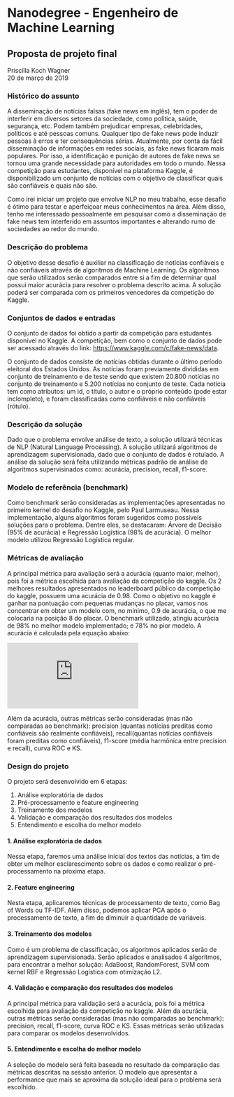 # Nanodegree - Engenheiro de Machine Learning
## Proposta de projeto final
Priscilla Koch Wagner  
20 de março de 2019

### Histórico do assunto

A disseminação de notícias falsas (fake news em inglês), tem o poder de interferir em diversos setores da sociedade, como política, saúde, segurança, etc. Podem também prejudicar empresas, celebridades, políticos e até pessoas comuns. Qualquer tipo de fake news pode induzir pessoas à erros e ter consequências sérias. Atualmente, por conta da fácil disseminação de informações em redes sociais, as fake news ficaram mais populares. Por isso,  a identificação e punição de autores de fake news se tornou uma grande necessidade para autoridades em todo o mundo. Nessa competição para estudantes, disponível na plataforma Kaggle, é disponibilizado um conjunto de notícias com o objetivo de classificar quais são confiáveis e quais não são.  

Como irei iniciar um projeto que envolve NLP no meu trabalho, esse desafio é ótimo para testar e aperfeiçoar meus conhecimentos na área. Além disso, tenho me interessado pessoalmente em pesquisar como a disseminação de fake news tem interferido em assuntos importantes e alterando rumo de sociedades ao redor do mundo.


### Descrição do problema

O objetivo desse desafio é auxiliar na classificação de notícias confiáveis e não confiáveis através de algoritmos de Machine Learning. Os algoritmos que serão utilizados serão comparados entre si a fim de determinar qual possui maior acurácia para resolver o problema descrito acima. A solução poderá ser comparada com os primeiros vencedores da competição do Kaggle.


### Conjuntos de dados e entradas

O conjunto de dados foi obtido a partir da competição para estudantes disponível no Kaggle. A competição, bem como o conjunto de dados pode ser acessado através do link: https://www.kaggle.com/c/fake-news/data.

O conjunto de dados consiste de notícias obtidas durante o último período eleitoral dos Estados Unidos. As notícias foram previamente divididas em conjunto de treinamento e de teste sendo que existem 20.800 notícias no conjunto de treinamento e 5.200 notícias no conjunto de teste. Cada notícia tem como atributos: um id, o título, o autor e o próprio conteúdo (pode estar inclompleto), e foram classificadas como confiáveis e não confiáveis (rótulo). 


### Descrição da solução

Dado que o problema envolve análise de texto, a solução utilizará técnicas de NLP (Natural Language Processing). A solução utilizará algoritmos de aprendizagem supervisionada, dado que o conjunto de dados é rotulado. A análise da solução será feita utilizando métricas padrão de análise de algoritmos supervisinados como: acurácia, precision, recall, f1-score. 


### Modelo de referência (benchmark)

Como benchmark serão consideradas as implementações apresentadas no primeiro kernel do desafio no Kaggle, pelo Paul Larmuseau. Nessa implementação, alguns algoritmos foram sugeridos como possíveis soluções para o problema. Dentre eles, se destacaram: Árvore de Decisão (95% de acurácia) e Regressão Logística (98% de acurácia). O melhor modelo utilizou Regressão Logística regular.


### Métricas de avaliação

A principal métrica para avaliação será a acurácia (quanto maior, melhor), pois foi a métrica escolhida para avaliação da competição do kaggle. Os 2 melhores resultados apresentados no leaderboard público da competição do kaggle, possuem uma acurácia de 0.98. Como o objetivo no kaggle é ganhar na pontuação com pequenas mudanças no placar, vamos nos concentrar em obter um modelo com, no mínimo, 0.9 de acurácia, o que me colocaria na posição 8 do placar. O benchmark utilizado, atingiu acurácia de 98% no melhor modelo implementado; e 78% no pior modelo.
A acurácia é calculada pela equação abaixo:

![](http://www.sciweavers.org/tex2img.php?eq=accuracy%20%3D%20%5Cfrac%7Bcorrect%20predictions%7D%7Bcorrect%20predictions%20%2B%20incorrect%20predictions%7D&bc=White&fc=Black&im=jpg&fs=12&ff=arev&edit=0)

Além da acurácia, outras métricas serão consideradas (mas não comparadas ao benchmark): precision (quantas notícias preditas como confiáveis são realmente confiáveis), recall(quantas notícias confiáveis foram preditas como confiáveis), f1-score (média harmônica entre precision e recall), curva ROC e KS.


### Design do projeto

O projeto será desenvolvido em 6 etapas:

1. Análise exploratória de dados
2. Pré-processamento e feature engineering
3. Treinamento dos modelos
4. Validação e comparação dos resultados dos modelos
5. Entendimento e escolha do melhor modelo

#### 1. Análise exploratória de dados

Nessa etapa, faremos uma análise inicial dos textos das notícias, a fim de obter um melhor esclarescimento sobre os dados e como realizar o pré-processamento na pŕoxima etapa.

#### 2. Feature engineering

Nesta etapa, aplicaremos técnicas de processamento de texto, como Bag of Words ou TF-IDF. Além disso, podemos aplicar PCA após o processamento de texto, a fim de diminuir a quantidade de variáveis.

#### 3. Treinamento dos modelos

Como é um problema de classificação, os algoritmos aplicados serão de aprendizagem supervisionada. Serão aplicados e analisados 4 algoritmos, para encontrar a melhor solução: AdaBoost, RandomForest, SVM com kernel RBF e Regressão Logística com otimização L2. 

#### 4. Validação e comparação dos resultados dos modelos

A principal métrica para validação será a acurácia, pois foi a métrica escolhida para avaliação da competição no kaggle. Além da acurácia, outras métricas serão consideradas (mas não comparadas ao benchmark): precision, recall, f1-score, curva ROC e KS. Essas métricas serão utilizadas para comparar os modelos desenvolvidos.

#### 5. Entendimento e escolha do melhor modelo

A seleção do modelo será feita baseada no resultado da comparação das métricas descritas na sessão anterior. O modelo que apresentar a performance que mais se aproxima da solução ideal para o problema será escolhido. 
